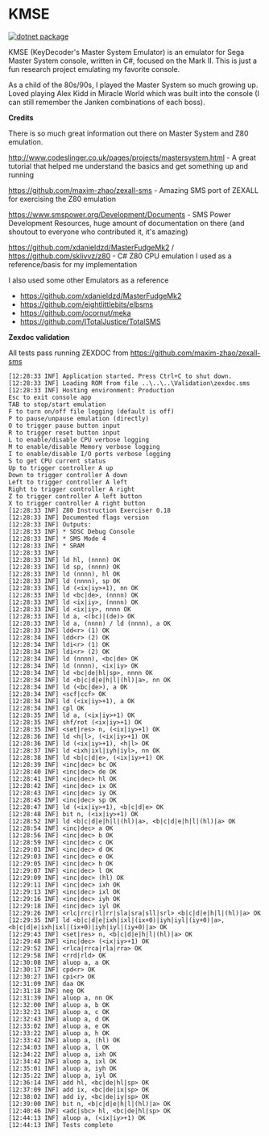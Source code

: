 # KMSE

[![dotnet package](https://github.com/KeyDecoder/KMSE/actions/workflows/build-and-test.yml/badge.svg)](https://github.com/KeyDecoder/KMSE/actions/workflows/build-and-test.yml)

KMSE (KeyDecoder's Master System Emulator) is an emulator for Sega Master System console, written in C#, focused on the Mark II.  This is just a fun research project emulating my favorite console.

As a child of the 80s/90s, I played the Master System so much growing up.  Loved playing Alex Kidd in Miracle World which was built into the console (I can still remember the Janken combinations of each boss).

**Credits**

There is so much great information out there on Master System and Z80 emulation.

http://www.codeslinger.co.uk/pages/projects/mastersystem.html - A great tutorial that helped me understand the basics and get something up and running

https://github.com/maxim-zhao/zexall-sms - Amazing SMS port of ZEXALL for exercising the Z80 emulation

https://www.smspower.org/Development/Documents - SMS Power Development Resources, huge amount of documentation on there (and shoutout to everyone who contributed it, it's amazing)

https://github.com/xdanieldzd/MasterFudgeMk2 / https://github.com/sklivvz/z80 - C# Z80 CPU emulation I used as a reference/basis for my implementation

I also used some other Emulators as a reference
* https://github.com/xdanieldzd/MasterFudgeMk2
* https://github.com/eightlittlebits/elbsms
* https://github.com/ocornut/meka
* https://github.com/ITotalJustice/TotalSMS

**Zexdoc validation**

All tests pass running ZEXDOC from https://github.com/maxim-zhao/zexall-sms

```
[12:28:33 INF] Application started. Press Ctrl+C to shut down.
[12:28:33 INF] Loading ROM from file ..\..\..\Validation\zexdoc.sms
[12:28:33 INF] Hosting environment: Production
Esc to exit console app
TAB to stop/start emulation
F to turn on/off file logging (default is off)
P to pause/unpause emulation (directly)
O to trigger pause button input
R to trigger reset button input
L to enable/disable CPU verbose logging
M to enable/disable Memory verbose logging
I to enable/disable I/O ports verbose logging
S to get CPU current status
Up to trigger controller A up
Down to trigger controller A down
Left to trigger controller A left
Right to trigger controller A right
Z to trigger controller A left button
X to trigger controller A right button
[12:28:33 INF] Z80 Instruction Exerciser 0.18
[12:28:33 INF] Documented flags version
[12:28:33 INF] Outputs:
[12:28:33 INF] * SDSC Debug Console
[12:28:33 INF] * SMS Mode 4
[12:28:33 INF] * SRAM
[12:28:33 INF]
[12:28:33 INF] ld hl, (nnnn) OK
[12:28:33 INF] ld sp, (nnnn) OK
[12:28:33 INF] ld (nnnn), hl OK
[12:28:33 INF] ld (nnnn), sp OK
[12:28:33 INF] ld (<ix|iy>+1), nn OK
[12:28:33 INF] ld <bc|de>, (nnnn) OK
[12:28:33 INF] ld <ix|iy>, (nnnn) OK
[12:28:33 INF] ld <ix|iy>, nnnn OK
[12:28:33 INF] ld a, <(bc)|(de)> OK
[12:28:33 INF] ld a, (nnnn) / ld (nnnn), a OK
[12:28:33 INF] ldd<r> (1) OK
[12:28:34 INF] ldd<r> (2) OK
[12:28:34 INF] ldi<r> (1) OK
[12:28:34 INF] ldi<r> (2) OK
[12:28:34 INF] ld (nnnn), <bc|de> OK
[12:28:34 INF] ld (nnnn), <ix|iy> OK
[12:28:34 INF] ld <bc|de|hl|sp>, nnnn OK
[12:28:34 INF] ld <b|c|d|e|h|l|(hl)|a>, nn OK
[12:28:34 INF] ld (<bc|de>), a OK
[12:28:34 INF] <scf|ccf> OK
[12:28:34 INF] ld (<ix|iy>+1), a OK
[12:28:34 INF] cpl OK
[12:28:35 INF] ld a, (<ix|iy>+1) OK
[12:28:35 INF] shf/rot (<ix|iy>+1) OK
[12:28:35 INF] <set|res> n, (<ix|iy>+1) OK
[12:28:36 INF] ld <h|l>, (<ix|iy>+1) OK
[12:28:36 INF] ld (<ix|iy>+1), <h|l> OK
[12:28:37 INF] ld <ixh|ixl|iyh|iyl>, nn OK
[12:28:38 INF] ld <b|c|d|e>, (<ix|iy>+1) OK
[12:28:39 INF] <inc|dec> bc OK
[12:28:40 INF] <inc|dec> de OK
[12:28:41 INF] <inc|dec> hl OK
[12:28:42 INF] <inc|dec> ix OK
[12:28:43 INF] <inc|dec> iy OK
[12:28:45 INF] <inc|dec> sp OK
[12:28:47 INF] ld (<ix|iy>+1), <b|c|d|e> OK
[12:28:48 INF] bit n, (<ix|iy>+1) OK
[12:28:52 INF] ld <b|c|d|e|h|l|(hl)|a>, <b|c|d|e|h|l|(hl)|a> OK
[12:28:54 INF] <inc|dec> a OK
[12:28:56 INF] <inc|dec> b OK
[12:28:59 INF] <inc|dec> c OK
[12:29:01 INF] <inc|dec> d OK
[12:29:03 INF] <inc|dec> e OK
[12:29:05 INF] <inc|dec> h OK
[12:29:07 INF] <inc|dec> l OK
[12:29:09 INF] <inc|dec> (hl) OK
[12:29:11 INF] <inc|dec> ixh OK
[12:29:13 INF] <inc|dec> ixl OK
[12:29:16 INF] <inc|dec> iyh OK
[12:29:18 INF] <inc|dec> iyl OK
[12:29:26 INF] <rlc|rrc|rl|rr|sla|sra|sll|srl> <b|c|d|e|h|l|(hl)|a> OK
[12:29:35 INF] ld <b|c|d|e|ixh|ixl|(ix+0)|iyh|iyl|(iy+0)|a>, <b|c|d|e|ixh|ixl|(ix+0)|iyh|iyl|(iy+0)|a> OK
[12:29:43 INF] <set|res> n, <b|c|d|e|h|l|(hl)|a> OK
[12:29:48 INF] <inc|dec> (<ix|iy>+1) OK
[12:29:52 INF] <rlca|rrca|rla|rra> OK
[12:29:58 INF] <rrd|rld> OK
[12:30:08 INF] aluop a, a OK
[12:30:17 INF] cpd<r> OK
[12:30:27 INF] cpi<r> OK
[12:31:09 INF] daa OK
[12:31:18 INF] neg OK
[12:31:39 INF] aluop a, nn OK
[12:32:00 INF] aluop a, b OK
[12:32:21 INF] aluop a, c OK
[12:32:43 INF] aluop a, d OK
[12:33:02 INF] aluop a, e OK
[12:33:22 INF] aluop a, h OK
[12:33:42 INF] aluop a, (hl) OK
[12:34:03 INF] aluop a, l OK
[12:34:22 INF] aluop a, ixh OK
[12:34:42 INF] aluop a, ixl OK
[12:35:01 INF] aluop a, iyh OK
[12:35:22 INF] aluop a, iyl OK
[12:36:14 INF] add hl, <bc|de|hl|sp> OK
[12:37:09 INF] add ix, <bc|de|ix|sp> OK
[12:38:02 INF] add iy, <bc|de|iy|sp> OK
[12:39:00 INF] bit n, <b|c|d|e|h|l|(hl)|a> OK
[12:40:46 INF] <adc|sbc> hl, <bc|de|hl|sp> OK
[12:44:13 INF] aluop a, (<ix|iy>+1) OK
[12:44:13 INF] Tests complete
```